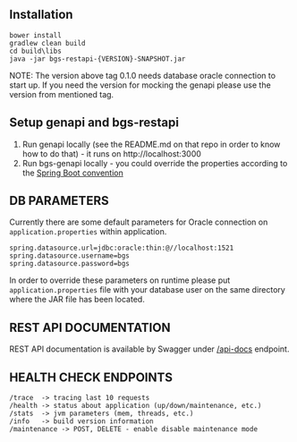 ## Installation

```
bower install
gradlew clean build
cd build\libs
java -jar bgs-restapi-{VERSION}-SNAPSHOT.jar
```

NOTE: The version above tag 0.1.0 needs database oracle connection to start up. If you need the version for mocking the genapi please
use the version from mentioned tag.

## Setup genapi and bgs-restapi

1. Run genapi locally (see the README.md on that repo in order to know how to do that) - it runs on http://localhost:3000
2. Run bgs-genapi locally - you could override the properties according to the [Spring Boot convention](http://docs.spring.io/spring-boot/docs/current/reference/html/boot-features-external-config.html)

## DB PARAMETERS

Currently there are some default parameters for Oracle connection on `application.properties` within application.

```
spring.datasource.url=jdbc:oracle:thin:@//localhost:1521
spring.datasource.username=bgs
spring.datasource.password=bgs
```

In order to override these parameters on runtime please put `application.properties` file with your database user on the same 
directory where the JAR file has been located.

## REST API DOCUMENTATION

REST API documentation is available by Swagger under [/api-docs](http://localhost:8080/api-docs) endpoint.

## HEALTH CHECK ENDPOINTS

```
/trace  -> tracing last 10 requests
/health -> status about application (up/down/maintenance, etc.)
/stats  -> jvm parameters (mem, threads, etc.)
/info   -> build version information
/maintenance -> POST, DELETE - enable disable maintenance mode
```